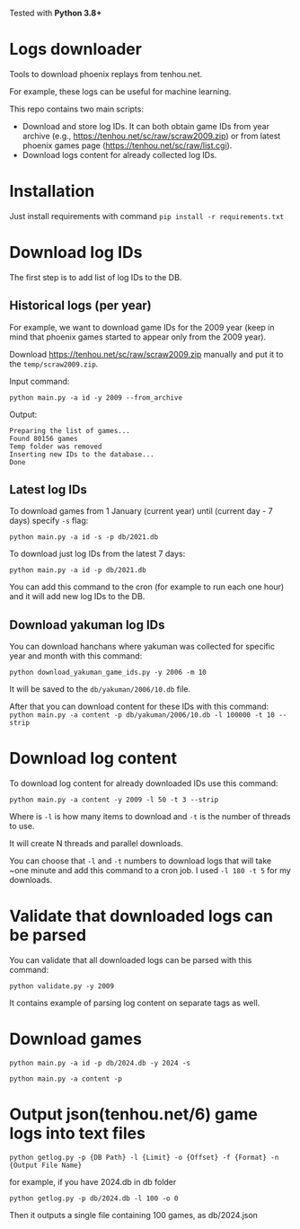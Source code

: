 Tested with **Python 3.8+**

# Logs downloader

Tools to download phoenix replays from tenhou.net.

For example, these logs can be useful for machine learning.

This repo contains two main scripts:

- Download and store log IDs. 
It can both obtain game IDs from year archive (e.g., https://tenhou.net/sc/raw/scraw2009.zip) 
or from latest phoenix games page (https://tenhou.net/sc/raw/list.cgi).
- Download logs content for already collected log IDs.

# Installation

Just install requirements with command `pip install -r requirements.txt`

# Download log IDs

The first step is to add list of log IDs to the DB.

## Historical logs (per year)

For example, we want to download game IDs for the 2009 year (keep in mind that phoenix games started to appear only from the 2009 year).

Download https://tenhou.net/sc/raw/scraw2009.zip manually and put it to the `temp/scraw2009.zip`.

Input command:
```
python main.py -a id -y 2009 --from_archive
```

Output:
```
Preparing the list of games...
Found 80156 games
Temp folder was removed
Inserting new IDs to the database...
Done
```

## Latest log IDs
 
To download games from 1 January (current year) until (current day - 7 days) specify `-s` flag:

`python main.py -a id -s -p db/2021.db`

To download just log IDs from the latest 7 days:

`python main.py -a id -p db/2021.db`

You can add this command to the cron (for example to run each one hour) and it will add new log IDs to the DB.

## Download yakuman log IDs

You can download hanchans where yakuman was collected for specific year and month with this command:

`python download_yakuman_game_ids.py -y 2006 -m 10`

It will be saved to the `db/yakuman/2006/10.db` file.

After that you can download content for these IDs with this command: `python main.py -a content -p db/yakuman/2006/10.db -l 100000 -t 10 --strip`

# Download log content

To download log content for already downloaded IDs use this command:

`python main.py -a content -y 2009 -l 50 -t 3 --strip`

Where is `-l` is how many items to download and `-t` is the number of threads to use.

It will create N threads and parallel downloads. 

You can choose that `-l` and `-t` numbers to download logs that will take ~one minute and add this command to a cron job. 
I used `-l 180 -t 5` for my downloads.

# Validate that downloaded logs can be parsed

You can validate that all downloaded logs can be parsed with this command:

`python validate.py -y 2009`

It contains example of parsing log content on separate tags as well.


# Download games

`python main.py -a id -p db/2024.db -y 2024 -s`

`python main.py -a content -p`

# Output json(tenhou.net/6) game logs into text files

`python getlog.py -p {DB Path} -l {Limit} -o {Offset} -f {Format} -n {Output File Name}`

for example, if you have 2024.db in db folder

`python getlog.py -p db/2024.db -l 100 -o 0`

Then it outputs a single file containing 100 games, as db/2024.json
